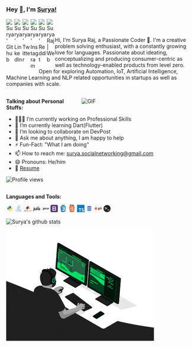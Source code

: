 ### Hey 👋, I'm [Surya!](https://www.suryakantamangaraj.github.io/)

<a href="https://github.com/suryakantamangaraj">
  <img align="left" alt="Surya' Github" width="22px" src="https://cdn.jsdelivr.net/npm/simple-icons@v3/icons/github.svg" />
</a>
<a href="https://www.linkedin.com/in/suryakanta-mangaraj/">
  <img align="left" alt="Surya' LinkedIn" width="22px" src="https://cdn.jsdelivr.net/npm/simple-icons@v3/icons/linkedin.svg" />
</a>
<a href="https://twitter.com/_suryaraj_">
  <img align="left" alt="Surya' Twitter" width="22px" src="https://cdn.jsdelivr.net/npm/simple-icons@v3/icons/twitter.svg" />
</a>
<a href="https://www.instagram.com/suryaraj.ig/">
  <img align="left" alt="Surya' Instagram" width="22px" src="https://cdn.jsdelivr.net/npm/simple-icons@v3/icons/instagram.svg" />
</a>
<a href="https://www.reddit.com/user/suryakantamangaraj">
  <img align="left" alt="Surya' Reddit" width="22px" src="https://cdn.jsdelivr.net/npm/simple-icons@v3/icons/reddit.svg" />
</a>
<a href="https://www.suryakantamangaraj.github.io/">
  <img align="left" alt="Surya Raj | Web" width="22px" src="https://cdn.jsdelivr.net/npm/simple-icons@v3/icons/icloud.svg" />
</a>
<br />
<br />

Hi, I'm Surya Raj, a Passionate Coder 🚀. I'm a creative problem solving enthusiast, with a constantly growing love for languages.
Passionate about ideating, conceptualizing and producing consumer-centric as well as technology-enabled products from level zero. Open for exploring Automation, IoT, Artificial Intelligence, Machine Learning and NLP related opportunities in startups as well as companies with scale.
##
<img align="right" alt="GIF" width="300px" src="https://i.pinimg.com/564x/4e/7c/37/4e7c373beb93fada438a53f68b2b581b.jpg" />

**Talking about Personal Stuffs:**

- 👨🏽‍💻 I’m currently working on Professional Skills
- 🌱 I’m currently learning Dart(Flutter)
- 👯 I’m looking to collaborate on DevPost
- 💬 Ask me about anything, I am happy to help
- ⚡️ Fun-Fact: "What I am doing"
- 📫 How to reach me: surya.socialnetworking@gmail.com
- 😄 Pronouns: He/him
- 📝 [Resume](https://youtu.be/jHJ1Ns6561k)

![Profile views](https://gpvc.arturio.dev/suryakantamangaraj)

##

**Languages and Tools:**  

<code><img height="20" src="https://raw.githubusercontent.com/github/explore/80688e429a7d4ef2fca1e82350fe8e3517d3494d/topics/python/python.png"></code>
<code><img height="20" src="https://raw.githubusercontent.com/github/explore/80688e429a7d4ef2fca1e82350fe8e3517d3494d/topics/c/c.png"></code>
<code><img height="20" src="https://raw.githubusercontent.com/github/explore/80688e429a7d4ef2fca1e82350fe8e3517d3494d/topics/matlab/matlab.png"></code>
<code><img height="20" src="https://raw.githubusercontent.com/github/explore/49e13f12be05e7e3f3616bb7a5030d70b259f320/topics/julia/julia.png"></code>
<code><img height="20" src="https://raw.githubusercontent.com/github/explore/80688e429a7d4ef2fca1e82350fe8e3517d3494d/topics/bash/bash.png"></code>
<code><img height="20" src="https://raw.githubusercontent.com/github/explore/80688e429a7d4ef2fca1e82350fe8e3517d3494d/topics/bootstrap/bootstrap.png"></code>
<code><img height="20" src="https://raw.githubusercontent.com/github/explore/80688e429a7d4ef2fca1e82350fe8e3517d3494d/topics/css/css.png"></code>
<code><img height="20" src="https://raw.githubusercontent.com/github/explore/80688e429a7d4ef2fca1e82350fe8e3517d3494d/topics/html/html.png"></code>
<code><img height="20" src="https://raw.githubusercontent.com/github/explore/80688e429a7d4ef2fca1e82350fe8e3517d3494d/topics/typescript/typescript.png"></code>
<code><img height="20" src="https://raw.githubusercontent.com/github/explore/80688e429a7d4ef2fca1e82350fe8e3517d3494d/topics/sql/sql.png"></code>
<code><img height="20" src="https://raw.githubusercontent.com/github/explore/80688e429a7d4ef2fca1e82350fe8e3517d3494d/topics/git/git.png"></code>
<code><img height="20" src="https://raw.githubusercontent.com/github/explore/80688e429a7d4ef2fca1e82350fe8e3517d3494d/topics/terminal/terminal.png"></code>


![Surya's github stats](https://github-readme-stats.vercel.app/api?username=suryakantamangaraj&show_icons=true&theme=radical)

<img align="middle" alt="GIF" width="400px" src="https://github.com/suryakantamangaraj/PublicAssets/blob/master/gif/code2.gif" />


